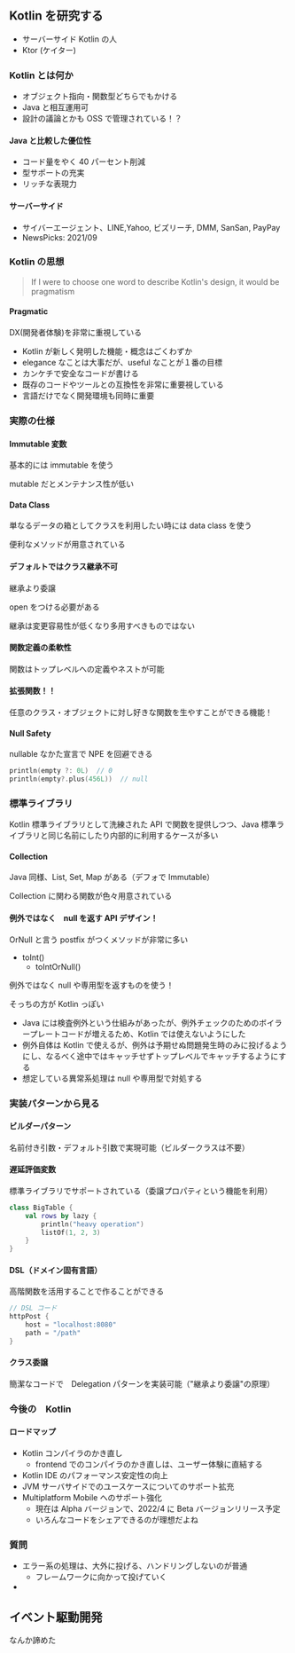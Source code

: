 ## Kotlin を研究する
- サーバーサイド Kotlin の人
- Ktor (ケイター)

### Kotlin とは何か
- オブジェクト指向・関数型どちらでもかける
- Java と相互運用可
- 設計の議論とかも OSS で管理されている！？

#### Java と比較した優位性
- コード量をやく 40 パーセント削減
- 型サポートの充実
- リッチな表現力

#### サーバーサイド
- サイバーエージェント、LINE,Yahoo, ビズリーチ, DMM, SanSan, PayPay
- NewsPicks: 2021/09

### Kotlin の思想
> If I were to choose one word to describe Kotlin's design, it would be pragmatism

#### Pragmatic
DX(開発者体験)を非常に重視している

- Kotlin が新しく発明した機能・概念はごくわずか
- elegance なことは大事だが、useful なことが１番の目標
- カンケチで安全なコードが書ける
- 既存のコードやツールとの互換性を非常に重要視している
- 言語だけでなく開発環境も同時に重要

### 実際の仕様

#### Immutable 変数
基本的には immutable を使う

mutable だとメンテナンス性が低い

#### Data Class
単なるデータの箱としてクラスを利用したい時には data class を使う

便利なメソッドが用意されている

#### デフォルトではクラス継承不可
継承より委譲

open をつける必要がある

継承は変更容易性が低くなり多用すべきものではない

#### 関数定義の柔軟性
関数はトップレベルへの定義やネストが可能

#### 拡張関数！！
任意のクラス・オブジェクトに対し好きな関数を生やすことができる機能！

#### Null Safety
nullable なかた宣言で NPE を回避できる

```kotlin
println(empty ?: 0L)  // 0
println(empty?.plus(456L))  // null
```

### 標準ライブラリ
Kotlin 標準ライブラリとして洗練された API で関数を提供しつつ、Java 標準ライブラリと同じ名前にしたり内部的に利用するケースが多い

#### Collection
Java 同様、List, Set, Map がある（デフォで Immutable）

Collection に関わる関数が色々用意されている

#### 例外ではなく　null を返す API デザイン！
OrNull と言う postfix がつくメソッドが非常に多い

- toInt()
  - toIntOrNull()

例外ではなく null や専用型を返すものを使う！

そっちの方が Kotlin っぽい

- Java には検査例外という仕組みがあったが、例外チェックのためのボイラープレートコードが増えるため、Kotlin では使えないようにした
- 例外自体は Kotlin で使えるが、例外は予期せぬ問題発生時のみに投げるようにし、なるべく途中ではキャッチせずトップレベルでキャッチするようにする
- 想定している異常系処理は null や専用型で対処する


### 実装パターンから見る

#### ビルダーパターン
名前付き引数・デフォルト引数で実現可能（ビルダークラスは不要）

#### 遅延評価変数
標準ライブラリでサポートされている（委譲プロパティという機能を利用）

```kotlin
class BigTable {
    val rows by lazy {
        println("heavy operation")
        listOf(1, 2, 3)
    }
}
```

#### DSL（ドメイン固有言語）
高階関数を活用することで作ることができる

```kotlin
// DSL コード
httpPost {
    host = "localhost:8080"
    path = "/path"
}
```

#### クラス委譲
簡潔なコードで　Delegation パターンを実装可能（"継承より委譲"の原理）


### 今後の　Kotlin

#### ロードマップ
- Kotlin コンパイラのかき直し
  - frontend でのコンパイラのかき直しは、ユーザー体験に直結する
- Kotlin IDE のパフォーマンス安定性の向上
- JVM サーバサイドでのユースケースについてのサポート拡充
- Multiplatform Mobile へのサポート強化
  - 現在は Alpha バージョンで、2022/4 に Beta バージョンリリース予定
  - いろんなコードをシェアできるのが理想だよね

### 質問
- エラー系の処理は、大外に投げる、ハンドリングしないのが普通
  - フレームワークに向かって投げていく
- 


## イベント駆動開発

なんか諦めた

